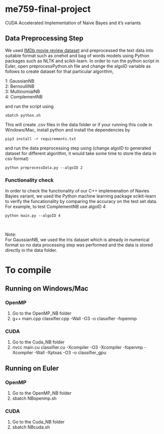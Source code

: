 # me759-final-project
CUDA Accelerated Implementation of Naive Bayes and it’s variants

## Data Preprocessing Step 
We used [IMDb movie review dataset](https://www.kaggle.com/lakshmi25npathi/imdb-dataset-of-50k-movie-reviews) and preprocessed the text data into suitable format such as onehot and bag of words models using Python packages such as NLTK and scikit-learn. In order to run the python script in Euler, open preprocessPython.sh file and change the algoID variable as follows to create dataset for that particular algorithm, 

1: GaussianNB <br>
2: BernoulliNB <br> 
3: MultinomialNB <br>
4: ComplementNB <br>

and run the script using <br> 
```
sbatch python.sh 
```
This will create .csv files in the data folder or if your running this code in Windows/Mac, install python and install the dependencies by 
<br>
```
pip3 install -r requirements.txt
```
and run the data preprocessing step using (change algoID to generated dataset for different algorithm, it would take some time to store the data in csv format) <br> 
```
python preprocessData.py --algoID 2 
```
### Functionality check 
In order to check the functionality of our C++ implemenation of Navies Bayies variant, we used the Python machine learning package scikit-learn to verify the funcationality by comparing the accuracy on the test set data. For example, to test ComplementNB use algoID 4 <br>
```
python main.py --algoID 4 
```
<br>

Note: <br> 
For GaussianNB, we used the Iris dataset which is already in numerical format so no data processing step was performed and the data is stored directly in the data folder. 

# To compile

## Running on Windows/Mac 
### OpenMP
1. Go to the OpenMP\_NB folder <br>
2. g++ main.cpp classifier.cpp -Wall -O3 -o classifier -fopenmp 

### CUDA
1. Go to the Cuda\_NB folder <br>
2. nvcc main.cu classifier.cu -Xcompiler -O3 -Xcompiler -fopenmp -Xcompiler -Wall -Xptxas -O3 -o classifier\_gpu <br>

## Running on Euler 
### OpenMP
1. Go to the OpenMP\_NB folder <br>
2. sbatch NBopenmp.sh 

### CUDA
1. Go to the Cuda\_NB folder <br>
2. sbatch NBcuda.sh 
